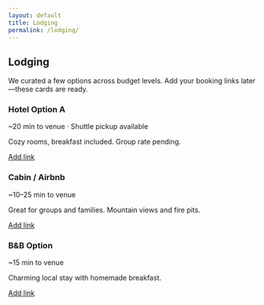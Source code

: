 ```yaml
---
layout: default
title: Lodging
permalink: /lodging/
---
```


<section class="section">
  <div class="container">
    <h1 class="h1">Lodging</h1>
    <p class="lead">We curated a few options across budget levels. Add your booking links later—these cards are ready.</p>
    <div class="cards" style="margin-top:1rem">
      <article class="card sr"><h3>Hotel Option A</h3><p class="meta">~20 min to venue · Shuttle pickup available</p><p>Cozy rooms, breakfast included. Group rate pending.</p><a class="btn" href="#" aria-disabled="true">Add link</a></article>
      <article class="card sr"><h3>Cabin / Airbnb</h3><p class="meta">~10–25 min to venue</p><p>Great for groups and families. Mountain views and fire pits.</p><a class="btn" href="#" aria-disabled="true">Add link</a></article>
      <article class="card sr"><h3>B&amp;B Option</h3><p class="meta">~15 min to venue</p><p>Charming local stay with homemade breakfast.</p><a class="btn" href="#" aria-disabled="true">Add link</a></article>
    </div>
  </div>
</section>
